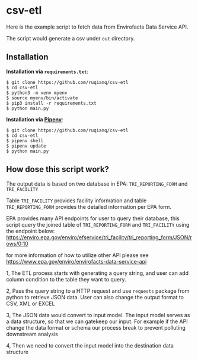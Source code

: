 # csv-etl

Here is the example script to fetch data from Envirofacts Data Service API.

The script would generate a csv under `out` directory.

## Installation

**Installation via `requirements.txt`**:
```shell
$ git clone https://github.com/ruqianq/csv-etl
$ cd csv-etl
$ python3 -m venv myenv
$ source myenv/bin/activate
$ pip3 install -r requirements.txt
$ python main.py
```
**Installation via [Pipenv](https://pipenv-fork.readthedocs.io/en/latest/)**:

```shell
$ git clone https://github.com/ruqianq/csv-etl
$ cd csv-etl
$ pipenv shell
$ pipenv update
$ python main.py
```

## How dose this script work?
The output data is based on two database in EPA: `TRI_REPORTING_FORM` and `TRI_FACILITY`

Table `TRI_FACILITY` provides facility information and table `TRI_REPORTING_FORM` provides the detailed information per EPA form.

EPA provides many API endpoints for user to query their database, this script query the joined table of `TRI_REPORTING_FORM` and `TRI_FACILITY` using the endpoint below:
https://enviro.epa.gov/enviro/efservice/tri_facility/tri_reporting_form/JSON/rows/0:10

for more information of how to utilize other API please see https://www.epa.gov/enviro/envirofacts-data-service-api

1, The ETL process starts with generating a query string, and user can add column condition to the table they want to query.

2, Pass the query string to a HTTP request and use `requests` package from python to retrieve JSON data.  User can also change the output format to CSV, XML or EXCEL

3, The JSON data would convert to input model. The input model serves as a data structure, so that we can gatekeep our input.  For example if the API change the data format or schema our process break to prevent polluting downstream analysis

4, Then we need to convert the input model into the destination data structure 
